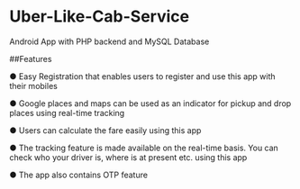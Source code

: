 # Uber-Like-Cab-Service
Android App with PHP backend and MySQL Database

##Features

● Easy Registration that enables users to register and use this app with their mobiles

● Google places and maps can be used as an indicator for pickup and drop places using real-time tracking

● Users can calculate the fare easily using this app

● The tracking feature is made available on the real-time basis. You can check who your driver is, where is at present etc. using this app

● The app also contains OTP feature


